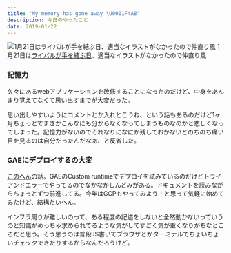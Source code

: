 ```yaml
---
title: "My memory has gone away \U0001F4A8"
description: 今日のやったこと
date: 2019-01-22
---
```


![1月21日は[ライバルが手を結ぶ日](http://www.nnh.to/01/21.html)、適当なイラストがなかったので仲直り風](https://cdn-images-1.medium.com/max/800/0*NXlCx4DgWW1Ru4RW.png)
1月21日は[ライバルが手を結ぶ日](http://www.nnh.to/01/21.html)、適当なイラストがなかったので仲直り風

### 記憶力

久々にあるwebアプリケーションを改修することになったのだけど、中身をあんまり覚えてなくて思い出すまでが大変だった。

思い出しやすいようにコメントとか入れとこうね、という話もあるのだけど1ヶ月ちょっとでまさかこんなにも分からなくなってしまうものなのかと悲しくなってしまった。記憶力がないのでそれなりになにか残しておかないとのちのち痛い目を見るのは自分だったんだなぁ、と反省した。

### GAEにデプロイするの大変

[このへん](https://cloud.google.com/appengine/docs/flexible/custom-runtimes/configuring-your-app-with-app-yaml)の話。GAEのCustom runtimeでデプロイを試みているのだけどトライアンドエラーでやってるのでなかなかしんどみがある。ドキュメントを読みながらちょっとずつ前進してる。今年はGCPもやってみよう！と思って気軽に始めてみたけど、結構たいへん。

インフラ周りが難しいのって、ある程度の記述をしないと全然動かないっていうのと知識がめっちゃ求められてるような気がしてすごく気が重くなりがちなところだと思う。そう思うのは普段JS書いてブラウザとかターミナルでちょいちょいチェックできたりするからなんだろうけど。
